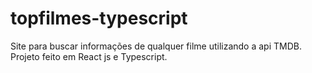 # topfilmes-typescript
Site para buscar informações de qualquer filme utilizando a api TMDB. Projeto feito em React js e Typescript. 
